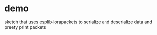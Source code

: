 # demo

sketch that uses esplib-lorapackets to serialize and deserialize data and preety print packets